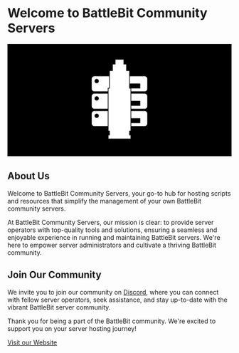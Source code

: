 # Welcome to BattleBit Community Servers

![BattleBit Community Servers](BBCS_Black_Large_Wide.png)

## About Us

Welcome to BattleBit Community Servers, your go-to hub for hosting scripts and resources that simplify the management of your own BattleBit community servers.

At BattleBit Community Servers, our mission is clear: to provide server operators with top-quality tools and solutions, ensuring a seamless and enjoyable experience in running and maintaining BattleBit servers. We're here to empower server administrators and cultivate a thriving BattleBit community.

## Join Our Community

We invite you to join our community on [Discord](https://battlebit.community/server/discord), where you can connect with fellow server operators, seek assistance, and stay up-to-date with the vibrant BattleBit server community.

Thank you for being a part of the BattleBit community. We're excited to support you on your server hosting journey!

[Visit our Website](https://battlebit.community/)

